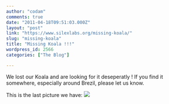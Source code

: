 ```yaml
---
author: "codam"
comments: true
date: "2011-04-18T09:51:03.000Z"
layout: "post"
link: "https://www.silexlabs.org/missing-koala/"
slug: "missing-koala"
title: "Missing Koala !!!"
wordpress_id: 2566
categories: ["The Blog"]

---
```

We lost our Koala and are looking for it deseperatly !
If you find it somewhere, especially around Brezil, please let us know.

This is the last picture we have:
[![](https://www.silexlabs.org/wp-content/uploads/2011/04/photo1-225x300.jpg)](https://www.silexlabs.org/2011/04/missing-koala/photo-3/)

